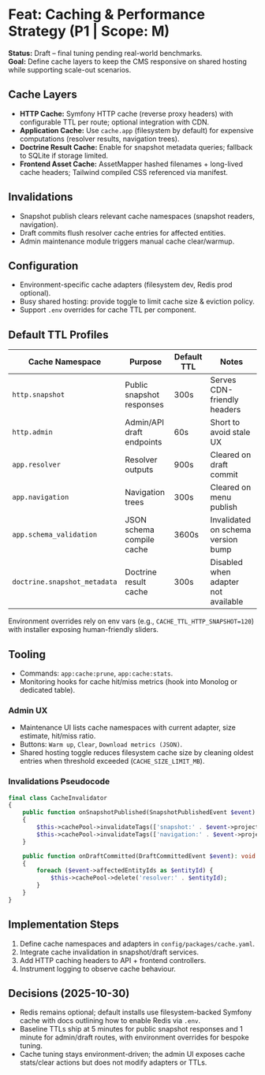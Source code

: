 # Feat: Caching & Performance Strategy (P1 | Scope: M)

**Status:** Draft – final tuning pending real-world benchmarks.  
**Goal:** Define cache layers to keep the CMS responsive on shared hosting while supporting scale-out scenarios.

## Cache Layers
- **HTTP Cache:** Symfony HTTP cache (reverse proxy headers) with configurable TTL per route; optional integration with CDN.
- **Application Cache:** Use `cache.app` (filesystem by default) for expensive computations (resolver results, navigation trees).
- **Doctrine Result Cache:** Enable for snapshot metadata queries; fallback to SQLite if storage limited.
- **Frontend Asset Cache:** AssetMapper hashed filenames + long-lived cache headers; Tailwind compiled CSS referenced via manifest.

## Invalidations
- Snapshot publish clears relevant cache namespaces (snapshot readers, navigation).
- Draft commits flush resolver cache entries for affected entities.
- Admin maintenance module triggers manual cache clear/warmup.

## Configuration
- Environment-specific cache adapters (filesystem dev, Redis prod optional).
- Busy shared hosting: provide toggle to limit cache size & eviction policy.
- Support `.env` overrides for cache TTL per component.

## Default TTL Profiles
| Cache Namespace              | Purpose                              | Default TTL | Notes                              |
|------------------------------|--------------------------------------|-------------|------------------------------------|
| `http.snapshot`              | Public snapshot responses             | 300s        | Serves CDN-friendly headers        |
| `http.admin`                 | Admin/API draft endpoints             | 60s         | Short to avoid stale UX            |
| `app.resolver`               | Resolver outputs                      | 900s        | Cleared on draft commit            |
| `app.navigation`             | Navigation trees                      | 300s        | Cleared on menu publish            |
| `app.schema_validation`      | JSON schema compile cache             | 3600s       | Invalidated on schema version bump |
| `doctrine.snapshot_metadata` | Doctrine result cache                 | 300s        | Disabled when adapter not available|

Environment overrides rely on env vars (e.g., `CACHE_TTL_HTTP_SNAPSHOT=120`) with installer exposing human-friendly sliders.

## Tooling
- Commands: `app:cache:prune`, `app:cache:stats`.
- Monitoring hooks for cache hit/miss metrics (hook into Monolog or dedicated table).

### Admin UX
- Maintenance UI lists cache namespaces with current adapter, size estimate, hit/miss ratio.
- Buttons: `Warm up`, `Clear`, `Download metrics (JSON)`.
- Shared hosting toggle reduces filesystem cache size by cleaning oldest entries when threshold exceeded (`CACHE_SIZE_LIMIT_MB`).

### Invalidations Pseudocode
```php
final class CacheInvalidator
{
    public function onSnapshotPublished(SnapshotPublishedEvent $event): void
    {
        $this->cachePool->invalidateTags(['snapshot:' . $event->projectId]);
        $this->cachePool->invalidateTags(['navigation:' . $event->projectId]);
    }

    public function onDraftCommitted(DraftCommittedEvent $event): void
    {
        foreach ($event->affectedEntityIds as $entityId) {
            $this->cachePool->delete('resolver:' . $entityId);
        }
    }
}
```

## Implementation Steps
1. Define cache namespaces and adapters in `config/packages/cache.yaml`.
2. Integrate cache invalidation in snapshot/draft services.
3. Add HTTP caching headers to API + frontend controllers.
4. Instrument logging to observe cache behaviour.

## Decisions (2025-10-30)
- Redis remains optional; default installs use filesystem-backed Symfony cache with docs outlining how to enable Redis via `.env`.
- Baseline TTLs ship at 5 minutes for public snapshot responses and 1 minute for admin/draft routes, with environment overrides for bespoke tuning.
- Cache tuning stays environment-driven; the admin UI exposes cache stats/clear actions but does not modify adapters or TTLs.
